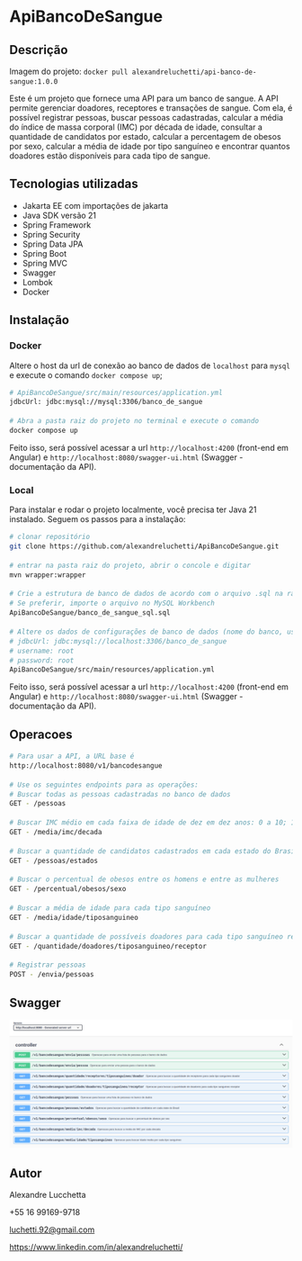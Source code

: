 # ApiBancoDeSangue



## Descrição

Imagem do projeto: `docker pull alexandreluchetti/api-banco-de-sangue:1.0.0`

Este é um projeto que fornece uma API para um banco de sangue. A API permite gerenciar doadores, receptores e 
transações de sangue. Com ela, é possível registrar pessoas, buscar pessoas cadastradas, calcular a média do índice de 
massa corporal (IMC) por década de idade, consultar a quantidade de candidatos por estado, calcular a percentagem de 
obesos por sexo, calcular a média de idade por tipo sanguíneo e encontrar quantos doadores estão disponíveis para 
cada tipo de sangue.



## Tecnologias utilizadas
- Jakarta EE com importações de jakarta
- Java SDK versão 21
- Spring Framework
- Spring Security
- Spring Data JPA
- Spring Boot
- Spring MVC
- Swagger
- Lombok
- Docker



## Instalação
### Docker

Altere o host da url de conexão ao banco de dados de `localhost` para `mysql` e execute o comando `docker compose up`;
```bash
# ApiBancoDeSangue/src/main/resources/application.yml 
jdbcUrl: jdbc:mysql://mysql:3306/banco_de_sangue

# Abra a pasta raiz do projeto no terminal e execute o comando
docker compose up
```
Feito isso, será possível acessar a url `http://localhost:4200` (front-end em Angular) e `http://localhost:8080/swagger-ui.html`
(Swagger - documentação da API).



### Local
Para instalar e rodar o projeto localmente, você precisa ter Java 21 instalado. Seguem os passos para a instalação:

```bash
# clonar repositório
git clone https://github.com/alexandreluchetti/ApiBancoDeSangue.git

# entrar na pasta raiz do projeto, abrir o concole e digitar
mvn wrapper:wrapper

# Crie a estrutura de banco de dados de acordo com o arquivo .sql na raiz do projeto
# Se preferir, importe o arquivo no MySQL Workbench
ApiBancoDeSangue/banco_de_sangue_sql.sql

# Altere os dados de configurações de banco de dados (nome do banco, usuario e senha) no arquivo application.yml
# jdbcUrl: jdbc:mysql://localhost:3306/banco_de_sangue
# username: root
# password: root
ApiBancoDeSangue/src/main/resources/application.yml
```
Feito isso, será possível acessar a url `http://localhost:4200` (front-end em Angular) e `http://localhost:8080/swagger-ui.html`
(Swagger - documentação da API).


## Operacoes
```bash
# Para usar a API, a URL base é
http://localhost:8080/v1/bancodesangue

# Use os seguintes endpoints para as operações:
# Buscar todas as pessoas cadastradas no banco de dados
GET - /pessoas

# Buscar IMC médio em cada faixa de idade de dez em dez anos: 0 a 10; 11 a 20; 21 a 30, etc.
GET - /media/imc/decada

# Buscar a quantidade de candidatos cadastrados em cada estado do Brasil
GET - /pessoas/estados

# Buscar o percentual de obesos entre os homens e entre as mulheres
GET - /percentual/obesos/sexo

# Buscar a média de idade para cada tipo sanguíneo
GET - /media/idade/tiposanguineo

# Buscar a quantidade de possíveis doadores para cada tipo sanguíneo receptor
GET - /quantidade/doadores/tiposanguineo/receptor

# Registrar pessoas
POST - /envia/pessoas
```


## Swagger
<img src="/assets/operacoes.png">


## Autor
Alexandre Lucchetta

+55 16 99169-9718

luchetti.92@gmail.com

https://www.linkedin.com/in/alexandreluchetti/
